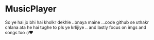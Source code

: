 # MusicPlayer

So ye hai jo bhi hai kholkr dekhle ..bnaya maine ...code github se uthakr chlana ata he hai tughe to pls ye krlijiye ..
and lastly focus on imgs and songs too :)❤️ 
